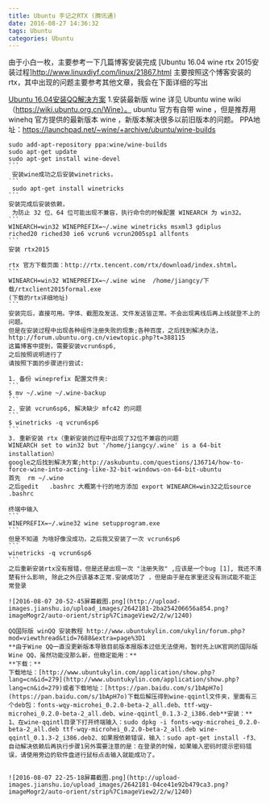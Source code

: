 ```yaml
---
title: Ubuntu 手记之RTX (腾讯通)
date: 2016-08-27 14:36:32
tags: Ubuntu
categories: Ubuntu
---
```


由于小白一枚，主要参考一下几篇博客安装完成
[Ubuntu 16.04 wine rtx 2015安装过程]http://www.linuxdiyf.com/linux/21867.html
主要按照这个博客安装的rtx，其中出现的问题主要参考其他文章，我会在下面详细的写出
<!--more-->
[Ubuntu 16.04安装QQ解决方案](http://www.linuxdiyf.com/linux/22724.html)
1.安装最新版 wine
 详见 Ubuntu wine wiki（https://wiki.ubuntu.org.cn/Wine）。
ubuntu 官方有自带 wine ，但是推荐用 winehq 官方提供的最新版本 wine ，新版本解决很多以前旧版本的问题。
PPA地址：https://launchpad.net/~wine/+archive/ubuntu/wine-builds
````
sudo add-apt-repository ppa:wine/wine-builds
sudo apt-get update
sudo apt-get install wine-devel
```
 安装wine成功之后安装winetricks，
```
 sudo apt-get install winetricks
```
安装完成后安装依赖，
 为防止 32 位、64 位可能出现不兼容，执行命令的时候配置 WINEARCH 为 win32。
```
WINEARCH=win32 WINEPREFIX=~/.wine winetricks msxml3 gdiplus 
riched20 riched30 ie6 vcrun6 vcrun2005sp1 allfonts
```
安装 rtx2015

rtx 官方下载页面：http://rtx.tencent.com/rtx/download/index.shtml。
```
WINEARCH=win32 WINEPREFIX=~/.wine wine  /home/jiangcy/下载/rtxclient2015formal.exe
(下载的rtx详细地址)
```
安装完后，直接可用。字体、截图及发送、文件发送皆正常。不会出现离线后再上线就登不上的问题。
但是在安装过程中出现各种组件注册失败的现象;各种百度，之后找到解决办法，http://forum.ubuntu.org.cn/viewtopic.php?t=388115
这篇博客中提到，需要安装vcrun6sp6,
之后按照说明进行了
请按照下面的步骤进行尝试:

1. 备份 wineprefix 配置文件夹:
```
$ mv ~/.wine ~/.wine-backup
```
2. 安装 vcrun6sp6, 解决缺少 mfc42 的问题
```
$ winetricks -q vcrun6sp6
```
3. 重新安装 rtx（重新安装的过程中出现了32位不兼容的问题
WINEARCH set to win32 but '/home/jiangcy/.wine' is a 64-bit installation）
google之后找到解决方案;http://askubuntu.com/questions/136714/how-to-force-wine-into-acting-like-32-bit-windows-on-64-bit-ubuntu
首先  rm ~/.wine
之后gedit   .bashrc 大概第十行的地方添加 export WINEARCH=win32之后source .bashrc

终端中输入
```
WINEPREFIX=~/.wine32 wine setupprogram.exe
```
但是不知道 为啥好像没成功，之后我又安装了一次 vcrun6sp6
```
winetricks -q vcrun6sp6
```
之后重新安装rtx没有报错，但是还是出现一次 "注册失败" ,应该是一个bug [1], 我还不清楚有什么影响, 除此之外应该基本正常.安装成功了 ，但是由于是在家里还没有测试能不能正常登录

![2016-08-07 20-52-45屏幕截图.png](http://upload-images.jianshu.io/upload_images/2642181-2ba254206656a854.png?imageMogr2/auto-orient/strip%7CimageView2/2/w/1240)

QQ国际版 winQQ 安装教程 http://www.ubuntukylin.com/ukylin/forum.php?mod=viewthread&tid=7688&extra=page%3D1
**由于Wine QQ一直没更新版本导致目前版本报版本过低无法使用，暂时先上UK官网的国际版Wine QQ，虽然功能没那么新，但稳定能用：**
**下载：**
下载地址：[http://www.ubuntukylin.com/application/show.php?lang=cn&id=279](http://www.ubuntukylin.com/application/show.php?lang=cn&id=279)或者下载地址：[https://pan.baidu.com/s/1bApH7o](https://pan.baidu.com/s/1bApH7o)下载后解压得到wine-qqintl文件夹，里面有三个deb包：fonts-wqy-microhei_0.2.0-beta-2_all.deb、ttf-wqy-microhei_0.2.0-beta-2_all.deb、wine-qqintl_0.1.3-2_i386.deb**安装：**
1、在wine-qqintl目录下打开终端输入：sudo dpkg -i fonts-wqy-microhei_0.2.0-beta-2_all.deb ttf-wqy-microhei_0.2.0-beta-2_all.deb wine-qqintl_0.1.3-2_i386.deb2、如果报依赖错误，输入：sudo apt-get install -f3、自动解决依赖后再执行步骤1另外需要注意的是：在登录的时候，如果输入密码时提示密码错误，请使用旁边的软件盘进行鼠标点击输入就能成功了。 


![2016-08-07 22-25-18屏幕截图.png](http://upload-images.jianshu.io/upload_images/2642181-04ce41e92b479ca3.png?imageMogr2/auto-orient/strip%7CimageView2/2/w/1240)

